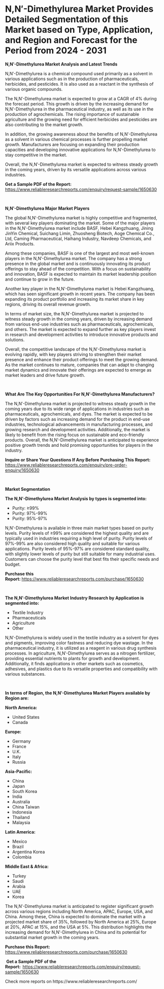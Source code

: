 <p><h1>N,N′-Dimethylurea Market Provides Detailed Segmentation of this Market based on Type, Application, and Region and Forecast for the Period from 2024 - 2031</h1></p><p><strong>N,N′-Dimethylurea Market Analysis and Latest Trends</strong></p>
<p><p>N,N′-Dimethylurea is a chemical compound used primarily as a solvent in various applications such as in the production of pharmaceuticals, herbicides, and pesticides. It is also used as a reactant in the synthesis of various organic compounds.</p><p>The N,N′-Dimethylurea market is expected to grow at a CAGR of 4% during the forecast period. This growth is driven by the increasing demand for N,N′-Dimethylurea in the pharmaceutical industry, as well as its use in the production of agrochemicals. The rising importance of sustainable agriculture and the growing need for efficient herbicides and pesticides are also contributing to the market growth.</p><p>In addition, the growing awareness about the benefits of N,N′-Dimethylurea as a solvent in various chemical processes is further propelling market growth. Manufacturers are focusing on expanding their production capacities and developing innovative applications for N,N′-Dimethylurea to stay competitive in the market.</p><p>Overall, the N,N′-Dimethylurea market is expected to witness steady growth in the coming years, driven by its versatile applications across various industries.</p></p>
<p><strong>Get a Sample PDF of the Report:&nbsp;</strong> <a href="https://www.reliableresearchreports.com/enquiry/request-sample/1650630">https://www.reliableresearchreports.com/enquiry/request-sample/1650630</a></p>
<p>&nbsp;</p>
<p><strong>N,N′-Dimethylurea Major Market Players</strong></p>
<p><p>The global N,N′-Dimethylurea market is highly competitive and fragmented, with several key players dominating the market. Some of the major players in the N,N′-Dimethylurea market include BASF, Hebei Kangzhuang, Jining JinYin Chemical, Suichang Limin, Zhuosheng Biotech, Aoge Chemical Co., Ltd, Caming Pharmaceutical, Haihang Industry, Navdeep Chemicals, and Ariix Products.</p><p>Among these companies, BASF is one of the largest and most well-known players in the N,N′-Dimethylurea market. The company has a strong presence in the global market and is continuously innovating its product offerings to stay ahead of the competition. With a focus on sustainability and innovation, BASF is expected to maintain its market leadership position and continue to grow in the future.</p><p>Another key player in the N,N′-Dimethylurea market is Hebei Kangzhuang, which has seen significant growth in recent years. The company has been expanding its product portfolio and increasing its market share in key regions, driving its overall revenue growth.</p><p>In terms of market size, the N,N′-Dimethylurea market is projected to witness steady growth in the coming years, driven by increasing demand from various end-use industries such as pharmaceuticals, agrochemicals, and others. The market is expected to expand further as key players invest in research and development activities to introduce innovative products and solutions.</p><p>Overall, the competitive landscape of the N,N′-Dimethylurea market is evolving rapidly, with key players striving to strengthen their market presence and enhance their product offerings to meet the growing demand. As the market continues to mature, companies that can adapt to changing market dynamics and innovate their offerings are expected to emerge as market leaders and drive future growth.</p></p>
<p>&nbsp;</p>
<p><strong>What Are The Key Opportunities For N,N′-Dimethylurea Manufacturers?</strong></p>
<p><p>The N,N′-Dimethylurea market is projected to witness steady growth in the coming years due to its wide range of applications in industries such as pharmaceuticals, agrochemicals, and dyes. The market is expected to be driven by factors such as increasing demand for the product in end-use industries, technological advancements in manufacturing processes, and growing research and development activities. Additionally, the market is likely to benefit from the rising focus on sustainable and eco-friendly products. Overall, the N,N′-Dimethylurea market is anticipated to experience positive growth trends and hold promising opportunities for players in the industry.</p></p>
<p><strong>Inquire or Share Your Questions If Any Before Purchasing This Report:</strong> <a href="https://www.reliableresearchreports.com/enquiry/pre-order-enquiry/1650630">https://www.reliableresearchreports.com/enquiry/pre-order-enquiry/1650630</a></p>
<p>&nbsp;</p>
<p><strong>Market Segmentation</strong></p>
<p><strong>The N,N′-Dimethylurea Market Analysis by types is segmented into:</strong></p>
<p><ul><li>Purity: ≥99%</li><li>Purity: 97%-99%</li><li>Purity: 95%-97%</li></ul></p>
<p><p>N,N′-Dimethylurea is available in three main market types based on purity levels. Purity levels of ≥99% are considered the highest quality and are typically used in industries requiring a high level of purity. Purity levels of 97%-99% are also considered high quality and suitable for various applications. Purity levels of 95%-97% are considered standard quality, with slightly lower levels of purity but still suitable for many industrial uses. Customers can choose the purity level that best fits their specific needs and budget.</p></p>
<p><strong>Purchase this Report:&nbsp;</strong><a href="https://www.reliableresearchreports.com/purchase/1650630">https://www.reliableresearchreports.com/purchase/1650630</a></p>
<p>&nbsp;</p>
<p><strong>The N,N′-Dimethylurea Market Industry Research by Application is segmented into:</strong></p>
<p><ul><li>Textile Industry</li><li>Pharmaceuticals</li><li>Agriculture</li><li>Other</li></ul></p>
<p><p>N,N′-Dimethylurea is widely used in the textile industry as a solvent for dyes and pigments, improving color fastness and reducing dye wastage. In the pharmaceutical industry, it is utilized as a reagent in various drug synthesis processes. In agriculture, N,N′-Dimethylurea serves as a nitrogen fertilizer, providing essential nutrients to plants for growth and development. Additionally, it finds applications in other markets such as cosmetics, adhesives, and plastics due to its versatile properties and compatibility with various substances.</p></p>
<p>&nbsp;</p>
<p><strong>In terms of Region, the N,N′-Dimethylurea Market Players available by Region are:</strong></p>
<p>
    <p> <strong> North America: </strong>
        <ul>
            <li>United States</li>
            <li>Canada</li>
        </ul>
        </p> 
    <p> <strong> Europe: </strong>
        <ul>
            <li>Germany</li>
            <li>France</li>
            <li>U.K.</li>
            <li>Italy</li>
            <li>Russia</li>
        </ul>
        </p> 
    <p> <strong> Asia-Pacific: </strong>
        <ul>
            <li>China</li>
            <li>Japan</li>
            <li>South Korea</li>
            <li>India</li>
            <li>Australia</li>
            <li>China Taiwan</li>
            <li>Indonesia</li>
            <li>Thailand</li>
            <li>Malaysia</li>
        </ul>
        </p> 
    <p> <strong> Latin America: </strong>
        <ul>
            <li>Mexico</li>
            <li>Brazil</li>
            <li>Argentina Korea</li>
            <li>Colombia</li>
        </ul>
        </p> 
    <p> <strong> Middle East & Africa: </strong>
        <ul>
            <li>Turkey</li>
            <li>Saudi</li>
            <li>Arabia</li>
            <li>UAE</li>
            <li>Korea</li>
        </ul>
    </p>
    </p>
<p><p>The N,N′-Dimethylurea market is anticipated to register significant growth across various regions including North America, APAC, Europe, USA, and China. Among these, China is expected to dominate the market with a projected market share of 35%, followed by North America at 25%, Europe at 20%, APAC at 15%, and the USA at 5%. This distribution highlights the increasing demand for N,N′-Dimethylurea in China and its potential for substantial market growth in the coming years.</p></p>
<p><strong>Purchase this Report: </strong><a href="https://www.reliableresearchreports.com/purchase/1650630">https://www.reliableresearchreports.com/purchase/1650630</a></p>
<p>&nbsp;<strong>Get a Sample PDF of the Report:&nbsp;&nbsp;</strong><a href="https://www.reliableresearchreports.com/enquiry/request-sample/1650630">https://www.reliableresearchreports.com/enquiry/request-sample/1650630</a></p>
<p><strong></strong></p>
<p>Check more reports on https://www.reliableresearchreports.com/</p>
